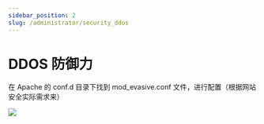 ```yaml
---
sidebar_position: 2
slug: /administrator/security_ddos
---
```


# DDOS 防御力
 
在 Apache 的 conf.d 目录下找到 mod_evasive.conf 文件，进行配置（根据网站安全实际需求来）

![](https://libs.websoft9.com/Websoft9/blog/zh/2020/12/Apache-403-mod_evasive-conf-websoft9.png)
